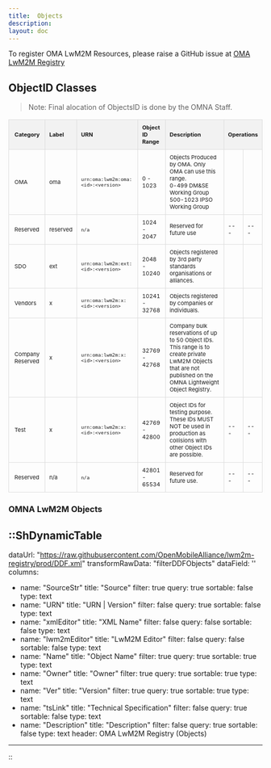 ```yaml
---
title:  Objects
description:
layout: doc
---
```

To register OMA LwM2M Resources, please raise a GitHub issue at <a href="https://github.com/OpenMobileAlliance/lwm2m-registry/issues" target="_blank">OMA LwM2M Registry</a>

## ObjectID Classes

> Note: Final alocation of ObjectsID is done by the OMNA Staff.

<style>
    table {
        width: 100%;
        border-collapse: collapse;
        }
    th:first-child {
        padding-left: 1em;
    }
    td:first-child {
        padding-left: 1em;
    }
    th, td {
        border: 1px solid #ddd;
        padding: 8px;
        font-size: 11px;
        text-align: left;
    }
    th {
        background-color: #f2f2f2;
    }
</style>

<table class="">
  <tr>
    <th>Category</th>
    <th>Label</th>
    <th>URN</th>
    <th>Object ID Range</th>
    <th>Description</th>
    <th colspan="2">Operations</th>
  </tr>
  <tr>
    <td>OMA</td>
    <td>oma</td>
    <td><code>urn:oma:lwm2m:oma:&lt;id&gt;:&lt;version&gt;</code></td>
    <td>0 - 1023</td>
    <td>Objects Produced by OMA. Only OMA can use this range.<br>0-499 DM&amp;SE Working Group<br>500-1023 IPSO Working Group</td>
    <td><a href="/lwm2m/resources/registry/objects" alt="View LwM2M Objects" target="_blank"><icon name="i-carbon:view-filled" alt="View"></a></td>
    <td><a href="http://devtoolkit.openmobilealliance.org/OEditor/Default" alt=" Register LwM2M Objects" target="_blank"><icon name="i-icon-park:write" alt="Register"></a></td>
  </tr>
  <tr>
    <td>Reserved</td>
    <td>reserved</td>
    <td><code>n/a</code></td>
    <td>1024 - 2047</td>
    <td>Reserved for future use</td>
    <td>---</td>
    <td>---</td>
  </tr>
  <tr>
    <td>SDO</td>
    <td>ext</td>
    <td><code>urn:oma:lwm2m:ext:&lt;id&gt;:&lt;version&gt;</code></td>
    <td>2048 - 10240</td>
    <td>Objects registered by 3rd party standards organisations or alliances.</td>
    <td><a href="/lwm2m/resources/registry/objects" alt="View LwM2M Objects" target="_blank"><icon name="i-carbon:view-filled" alt="View"></a></td>
    <td><a href="http://devtoolkit.openmobilealliance.org/OEditor/Default" alt=" Register LwM2M Objects" target="_blank"><icon name="i-icon-park:write" alt="Register"></a></td>
  </tr>
  <tr>
    <td>Vendors</td>
    <td>x</td>
    <td><code>urn:oma:lwm2m:x:&lt;id&gt;:&lt;version&gt;</code></td>
    <td>10241 - 32768</td>
    <td>Objects registered by companies or individuals.</td>
    <td><a href="/lwm2m/resources/registry/objects" alt="View LwM2M Objects" target="_blank"><icon name="i-carbon:view-filled" alt="View"></a></td>
    <td><a href="http://devtoolkit.openmobilealliance.org/OEditor/Default" alt=" Register LwM2M Objects" target="_blank"><icon name="i-icon-park:write" alt="Register"></a></td>
  </tr>
  <tr>
    <td>Company Reserved</td>
    <td>x</td>
    <td><code>urn:oma:lwm2m:x:&lt;id&gt;:&lt;version&gt;</code></td>
    <td>32769 - 42768</td>
    <td>Company bulk reservations of up to 50 Object IDs. This range is to create private LwM2M Objects that are not published on the OMNA Lightweight Object Registry.</td>
    <td><a href="/lwm2m/resources/registry/objects" alt="View LwM2M Objects" target="_blank"><icon name="i-carbon:view-filled" alt="View"></a></td>
    <td><a href="mailto:helpdesk@omaorg.org" alt=" Reserve LwM2M Objects"><icon name="tabler:reserved-line" alt="Reserve"></a></td>
  </tr>
  <tr>
    <td>Test</td>
    <td>x</td>
    <td><code>urn:oma:lwm2m:x:&lt;id&gt;:&lt;version&gt;</code></td>
    <td>42769 - 42800</td>
    <td>Object IDs for testing purpose. These IDs MUST NOT be used in production as collisions with other Object IDs are possible.</td>
    <td>---</td>
     <td>---</td>
  </tr>
  <tr>
    <td>Reserved</td>
    <td>n/a</td>
    <td><code>n/a</code></td>
    <td>42801 - 65534</td>
    <td>Reserved for future use.</td>
    <td>---</td>
    <td>---</td>
  </tr>
</table>

### OMNA LwM2M Objects

::ShDynamicTable
---
dataUrl: "https://raw.githubusercontent.com/OpenMobileAlliance/lwm2m-registry/prod/DDF.xml"
transformRawData: "filterDDFObjects"
dataField: ''
columns:
  - name: "SourceStr"
    title: "Source"
    filter: true
    query: true
    sortable: false
    type: text
  - name: "URN"
    title: "URN | Version"
    filter: false
    query: true
    sortable: false
    type: text
  - name: "xmlEditor"
    title: "XML Name"
    filter: false
    query: false
    sortable: false
    type: text
  - name: "lwm2mEditor"
    title: "LwM2M Editor"
    filter: false
    query: false
    sortable: false
    type: text
  - name: "Name"
    title: "Object Name"
    filter: true
    query: true
    sortable: true
    type: text
  - name: "Owner"
    title: "Owner"
    filter: true
    query: true
    sortable: true
    type: text
  - name: "Ver"
    title: "Version"
    filter: true
    query: true
    sortable: true
    type: text
  - name: "tsLink"
    title: "Technical Specification"
    filter: false
    query: true
    sortable: false
    type: text
  - name: "Description"
    title: "Description"
    filter: false
    query: true
    sortable: false
    type: text
header: OMA LwM2M Registry (Objects)
---
::
